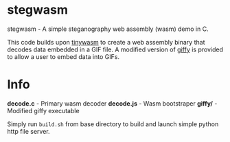 # stegwasm

stegwasm - A simple steganography web assembly (wasm) demo in C.

This code builds upon [tinywasm](https://github.com/spacehen/tinywasm) to create a web assembly binary that decodes data embedded in a GIF file. A modified version of [giffy](https://github.com/vipyne/giffy) is provided to allow a user to embed data into GIFs.

# Info
**decode.c** - Primary wasm decoder
**decode.js** - Wasm bootstraper
**giffy/** - Modified giffy executable

Simply run `build.sh` from base directory to build and launch simple python http file server.